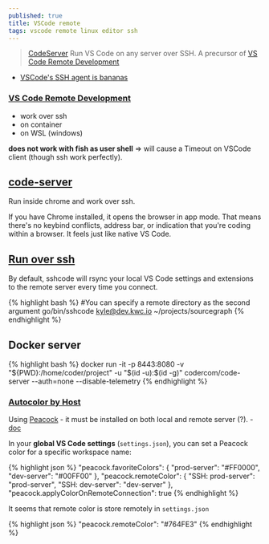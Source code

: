 ```yaml
---
published: true
title: VSCode remote
tags: vscode remote linux editor ssh
---
```

>  [CodeServer](https://github.com/cdr/code-server) Run VS Code on any server over SSH. A precursor of [VS Code Remote Development](https://code.visualstudio.com/docs/remote/remote-overview)

- [VSCode's SSH agent is bananas](https://news.ycombinator.com/item?id=42979467)

### [VS Code Remote Development](https://code.visualstudio.com/docs/remote/remote-overview)
- work over ssh
- on container
- on WSL (windows)

**does not work with fish as user shell** => will cause a Timeout on VSCode client (though ssh work perfectly).

## [code-server](https://github.com/cdr/code-server)
Run inside chrome and work over ssh.

If you have Chrome installed, it opens the browser in app mode. That means there's no keybind conflicts, address bar, or indication that you're coding within a browser. It feels just like native VS Code.

## [Run over ssh](https://github.com/cdr/sshcode)

By default, sshcode will rsync your local VS Code settings and extensions to the remote server every time you connect.

{% highlight bash %}
#You can specify a remote directory as the second argument
go/bin/sshcode kyle@dev.kwc.io ~/projects/sourcegraph
{% endhighlight %}

## Docker server

{% highlight bash %}
docker run -it -p 8443:8080 -v "${PWD}:/home/coder/project"  -u "$(id -u):$(id -g)" codercom/code-server --auth=none --disable-telemetry
{% endhighlight %}

### [Autocolor by Host](https://chatgpt.com/share/681c977c-d934-800d-9a5a-1dda473d08e2)

Using [Peacock](https://marketplace.visualstudio.com/items/?itemName=johnpapa.vscode-peacock) - it must be installed on both local and remote server (?). - [doc](https://www.peacockcode.dev/guide/#overview)

In your **global VS Code settings** (`settings.json`), you can set a Peacock color for a specific workspace name:

{% highlight json %}
"peacock.favoriteColors": {
    "prod-server": "#FF0000",
    "dev-server": "#00FF00"
},
"peacock.remoteColor": {
    "SSH: prod-server": "prod-server",
    "SSH: dev-server": "dev-server"
},
"peacock.applyColorOnRemoteConnection": true
{% endhighlight %}

It seems that remote color is store remotely in `settings.json`

{% highlight json %}
  "peacock.remoteColor": "#764FE3"
{% endhighlight %}
